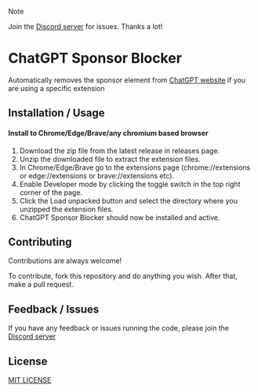 > [!NOTE]  
> Join the [Discord server](https://qing762.is-a.dev/discord) for issues. Thanks a lot!

# ChatGPT Sponsor Blocker

Automatically removes the sponsor element from [ChatGPT website](https://chatgpt.com) if you are using a specific extension

## Installation / Usage

#### Install to Chrome/Edge/Brave/any chromium based browser
1. Download the zip file from the latest release in releases page.
2. Unzip the downloaded file to extract the extension files.
3. In Chrome/Edge/Brave go to the extensions page (chrome://extensions or edge://extensions or brave://extensions etc).
4. Enable Developer mode by clicking the toggle switch in the top right corner of the page.
5. Click the Load unpacked button and select the directory where you unzipped the extension files.
6. ChatGPT Sponsor Blocker should now be installed and active.


## Contributing

Contributions are always welcome!

To contribute, fork this repository and do anything you wish. After that, make a pull request.


## Feedback / Issues

If you have any feedback or issues running the code, please join the [Discord server](https://qing762.is-a.dev/discord)


## License

[MIT LICENSE](https://choosealicense.com/licenses/mit/) 